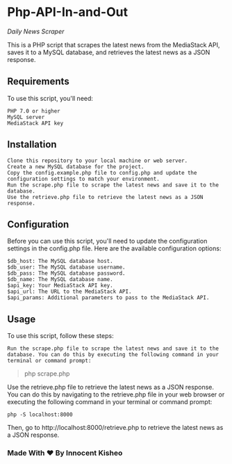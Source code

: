 # Php-API-In-and-Out
<i>Daily News Scraper</i>

This is a PHP script that scrapes the latest news from the MediaStack API, saves it to a MySQL database, and retrieves the latest news as a JSON response.
## Requirements

To use this script, you'll need:

    PHP 7.0 or higher
    MySQL server
    MediaStack API key

## Installation

    Clone this repository to your local machine or web server.
    Create a new MySQL database for the project.
    Copy the config.example.php file to config.php and update the configuration settings to match your environment.
    Run the scrape.php file to scrape the latest news and save it to the database.
    Use the retrieve.php file to retrieve the latest news as a JSON response.

## Configuration

Before you can use this script, you'll need to update the configuration settings in the config.php file. Here are the available configuration options:

    $db_host: The MySQL database host.
    $db_user: The MySQL database username.
    $db_pass: The MySQL database password.
    $db_name: The MySQL database name.
    $api_key: Your MediaStack API key.
    $api_url: The URL to the MediaStack API.
    $api_params: Additional parameters to pass to the MediaStack API.

## Usage

To use this script, follow these steps:

    Run the scrape.php file to scrape the latest news and save it to the database. You can do this by executing the following command in your terminal or command prompt:

> php scrape.php

Use the retrieve.php file to retrieve the latest news as a JSON response. You can do this by navigating to the retrieve.php file in your web browser or executing the following command in your terminal or command prompt:

    php -S localhost:8000

Then, go to http://localhost:8000/retrieve.php to retrieve the latest news as a JSON response.

### Made With ❤️ By Innocent Kisheo
